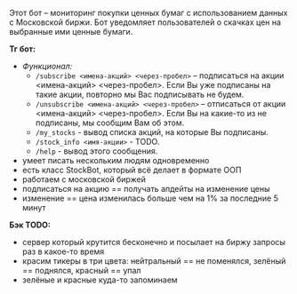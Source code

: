 Этот бот – мониторинг покупки ценных бумаг с использованием данных с Московской биржи. Бот уведомляет пользователей о скачках цен на выбранные ими ценные бумаги.

**Тг бот:**
- *Функционал:*
  - `/subscribe <имена-акций> <через-пробел>` – подписаться на акции <имена-акций> <через-пробел>. Если Вы уже подписаны на такие акции, повторно мы Вас подписывать не будем.
  - `/unsubscribe <имена-акций> <через-пробел>` – отписаться от акции <имена-акций> <через-пробел>. Если Вы на какие-то из не подписаны, мы сообщим Вам об этом.
  - `/my_stocks` - вывод списка акций, на которые Вы подписаны.
  - `/stock_info <имя-акции>` - TODO.
  - `/help` - вывод этого сообщения.
- умеет писать нескольким людям одновременно
- есть класс StockBot, который всё делает в формате ООП
- работаем с московской биржей
- подписаться на акцию == получать апдейты на изменение цены
- изменение == цена изменилась больше чем на 1% за последние 5 минут

**Бэк TODO:**
- сервер который крутится бесконечно и посылает на биржу запросы раз в какое-то время
- красим тикеры в три цвета: нейтральный == не поменялся, зелёный == поднялся, красный == упал
- зелёные и красные куда-то запоминаем
